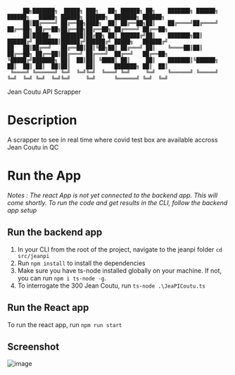 ```
     ██╗███████╗  █████╗ ███╗   ██╗ ██████╗ ██╗    ███████╗ ██████╗ ██████╗   █████╗ ██████╗ ██████╗  ███████╗ ██████╗
     ██║██╔════╝ ██╔══██╗████╗  ██║ ██╔══██╗██║    ██╔════╝██╔════╝ ██╔══██╗ ██╔══██╗██╔══██╗██╔══██╗ ██╔════╝ ██╔══██╗
     ██║█████╗   ███████║██╔██╗ ██║ ██████╔╝██║    ███████╗██║      ██████╔╝ ███████║██████╔╝██████╔╝ █████╗   ██████╔╝
██   ██║██╔══╝   ██╔══██║██║╚██╗██║ ██╔═══╝ ██║    ╚════██║██║      ██╔══██╗ ██╔══██║██╔═══╝ ██╔═══╝  ██╔══╝   ██╔══██╗
╚█████╔╝███████╗ ██║  ██║██║ ╚████║ ██║     ██║    ███████║╚██████╗ ██║  ██║ ██║  ██║██║     ██║      ███████╗ ██║  ██║
 ╚════╝ ╚══════╝ ╚═╝  ╚═╝╚═╝  ╚═══╝ ╚═╝     ╚═╝    ╚══════╝ ╚═════╝ ╚═╝  ╚═╝ ╚═╝  ╚═╝╚═╝     ╚═╝      ╚══════╝ ╚═╝  ╚═╝
```
Jean Coutu API Scrapper

# Description

A scrapper to see in real time where covid test box are available accross Jean Coutu in QC

# Run the App

_Notes : The react App is not yet connected to the backend app. This will come shortly. To run the code and get results in the CLI, follow the backend app setup_

## Run the backend app

1. In your CLI from the root of the project, navigate to the jeanpi folder `cd src/jeanpi`
2. Run `npm install` to install the dependencies
3. Make sure you have ts-node installed globally on your machine. If not, you can run `npm i ts-node -g`.
4. To interrogate the 300 Jean Coutu, run `ts-node .\JeaPICoutu.ts`

## Run the React app

To run the react app, run `npm run start`

## Screenshot
![image](https://user-images.githubusercontent.com/73175206/147393378-5570496b-b381-445e-a74b-6e1577d116c1.png)

